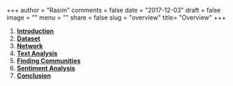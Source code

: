 +++
author = "Rasim"
comments = false
date = "2017-12-03"
draft = false
image = ""
menu = ""
share = false
slug = "overview"
title= "Overview"
+++

1. **[Introduction](#introduction)**
2. **[Dataset](#dataset)**
3. **[Network](#network)**
4. **[Text Analysis](#analysis)**
5. **[Finding Communities](#community)**
6. **[Sentiment Analysis](#sentiment)**
7. **[Conclusion](#conclusion)**
